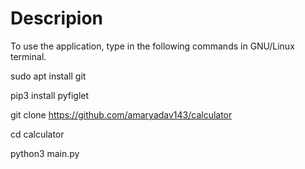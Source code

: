 # Descripion
To use the application, type in the following commands in GNU/Linux terminal.

sudo apt install git

pip3 install pyfiglet

git clone https://github.com/amaryadav143/calculator

cd calculator

python3 main.py
